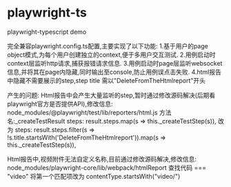# playwright-ts
playwright-typescript demo

完全兼容playwright.config.ts配置,主要实现了以下功能:
1.基于用户的page object模式,为每个用户创建独立的context,便于多用户交互测试.
2.用例启动时context层监听http请求,捕获报错请求信息.
3.用例启动时page层监听websocket信息,并将其在page内隐藏,同时输出至console,防止用例误点击失败.
4.html报告中隐藏不需要展示的step,step title 需以"DeleteFromTheHtmlreport"开头

产生的问题:
Html报告中会产生大量监听的step,暂时通过修改源码解决(后期看playwright官方是否提供API),修改信息:
node_modules/@playwright/test/lib/reporters/html.js
方法名:_createTestResult 
steps: result.steps.map(s => this._createTestStep(s)),
改为
steps: result.steps.filter(s => !s.title.startsWith('DeleteFromTheHtmlreport')).map(s => this._createTestStep(s)),

Html报告中,视频附件无法自定义名称,目前通过修改源码解决,修改信息:
node_modules/playwright-core/lib/webpack/htmlReport
查找代码
=== "video" 
将第一个匹配项改为
contentType.startsWith("video/")


